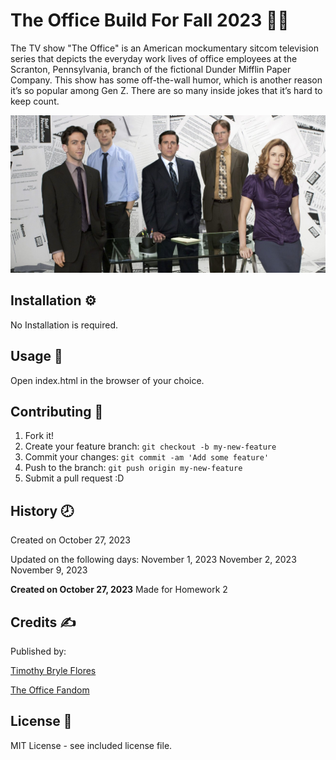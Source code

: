 # The Office Build For Fall 2023 :office_worker:

The TV show "The Office" is an American mockumentary sitcom television series that depicts the everyday work lives of office employees at the Scranton, Pennsylvania, branch of the fictional Dunder Mifflin Paper Company. This show has some off-the-wall humor, which is another reason it’s so popular among Gen Z. There are so many inside jokes that it’s hard to keep count.

![The Office Group Photo](images/cover_photo0.jpg)

## Installation :gear:

No Installation is required.

## Usage :hammer:

Open index.html in the browser of your choice.

## Contributing :bookmark:

1. Fork it!
2. Create your feature branch: `git checkout -b my-new-feature`
3. Commit your changes: `git commit -am 'Add some feature'`
4. Push to the branch: `git push origin my-new-feature`
5. Submit a pull request :D

## History :clock8:
Created on October 27, 2023

Updated on the following days:
November 1, 2023
November 2, 2023
November 9, 2023


**Created on October 27, 2023**
Made for Homework 2

## Credits :writing_hand:
Published by:

[Timothy Bryle Flores](https://www.behance.net/brylliancePH)

[The Office Fandom](https://theoffice.fandom.com/wiki/List_of_The_Office_Characters)

## License :page_facing_up:

MIT License - see included license file.
